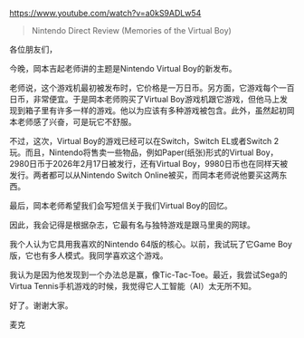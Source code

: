 https://www.youtube.com/watch?v=a0kS9ADLw54

> Nintendo Direct Review (Memories of the Virtual Boy) 

各位朋友们，

今晚，岡本吉起老师讲的主题是Nintendo Virtual Boy的新发布。

老师说，这个游戏机最初被发布时，它价格是一万日币。另方面，它游戏每个一百日币，非常便宜。于是岡本老师购买了Virtual Boy游戏机跟它游戏，但他马上发现到箱子里有许多一样的游戏。他以为应该有多种游戏被包含。此外，虽然起初岡本老师感了兴奋，可是玩它不舒服。

不过，这次，Virtual Boy的游戏已经可以在Switch，Switch EL或者Switch 2玩。而且，Nintendo将售卖一些物品，例如Paper(纸张)形式的Virtual Boy，2980日币于2026年2月17日被发行，还有Virtual Boy，9980日币也在同样天被发行。两者都可以从Nintendo Switch Online被买，而岡本老师说他要买这两东西。

最后，岡本老师希望我们会写短信关于我们Virtual Boy的回忆。

因此，我会记得是根据杂志，它最有名与独特游戏是跟马里奥的网球。

我个人认为它具用我喜欢的Nintendo 64版的核心。以前，我试玩了它Game Boy版，它也有多人模式。我同学喜欢这个游戏。

我认为是因为他发现到一个办法总是赢，像Tic-Tac-Toe。最近，我尝试Sega的Virtua Tennis手机游戏的时候，我觉得它人工智能（AI）太无所不知。

好了。谢谢大家。

麦克
